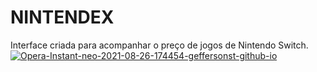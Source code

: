 # NINTENDEX
 Interface criada para acompanhar o preço de jogos de Nintendo Switch.
 <a href="https://geffersonst.github.io/NINTENDEX/"><img src="https://i.ibb.co/7pDRDq0/Opera-Instant-neo-2021-08-26-174454-geffersonst-github-io.png" alt="Opera-Instant-neo-2021-08-26-174454-geffersonst-github-io" border="0"></a>
